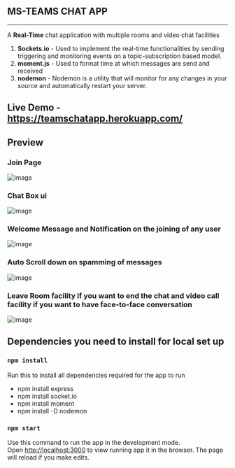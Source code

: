 MS-TEAMS CHAT APP
-----------------------------
-----------------------------
A **Real-Time** chat application with multiple rooms and video chat facilities
1. **Sockets.io** - Used to implement the real-time functionalities by sending triggering and monitoring events on a topic-subscription based model.
2. **moment.js** - Used to format time at which messages are send and received
3. **nodemon** - Nodemon is a utility that will monitor for any changes in your source and automatically restart your server.
## **Live Demo** - https://teamschatapp.herokuapp.com/
## Preview 
### Join Page
![image](https://user-images.githubusercontent.com/69220037/124859195-10ea1c80-dfcd-11eb-90aa-936461334dff.png)

### Chat Box ui
![image](https://user-images.githubusercontent.com/69220037/124859450-95d53600-dfcd-11eb-98e3-3d25bb847411.png)

### Welcome Message and Notification on the joining of any user
![image](https://user-images.githubusercontent.com/69220037/124859691-fa909080-dfcd-11eb-8d64-e07e5def0d39.png)

### Auto Scroll down on spamming of messages
![image](https://user-images.githubusercontent.com/69220037/124860019-8b676c00-dfce-11eb-9eb4-e60650c575cc.png)

### Leave Room facility if you want to end the chat and video call facility if you want to have face-to-face conversation 
![image](https://user-images.githubusercontent.com/69220037/124860369-28c2a000-dfcf-11eb-8c11-f2794e58a3cb.png)

## Dependencies you need to install for local set up
### `npm install`
Run this to install all dependencies required for the app to run
<ul>
  <li>npm install express</li>
  <li>npm install socket.io</li>
  <li>npm install moment</li>
  <li>npm install -D nodemon</li>
</ul>

### `npm start`
Use this command to run the app in the development mode.<br />
Open [http://localhost:3000](http://localhost:3000) to view running app it in the browser. 
The page will reload if you make edits.<br />








